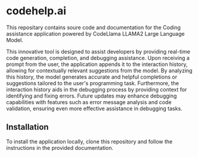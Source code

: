 # codehelp.ai
This repositary contains soure code and documentation for the Coding assistance application powered by CodeLlama LLAMA2 Large Language Model.

This innovative tool is designed to assist developers by providing real-time code generation, completion, and debugging assistance.
Upon receiving a prompt from the user, the application appends it to the interaction history, allowing for contextually relevant suggestions from the model. By analyzing this history, the model generates accurate and helpful completions or suggestions tailored to the user's programming task.
Furthermore, the interaction history aids in the debugging process by providing context for identifying and fixing errors. Future updates may enhance debugging capabilities with features such as error message analysis and code validation, ensuring even more effective assistance in debugging tasks.

## Installation

To install the application locally, clone this repository and follow the instructions in the provided documentation.
